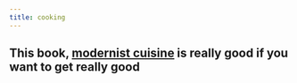 ```yaml
---
title: cooking
---
```


## This book, [modernist cuisine](https://modernistcuisine.com/books/modernist-cuisine-at-home/) is really good if you want to get really good
